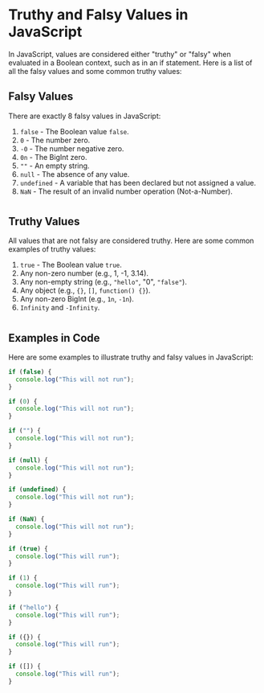 # Truthy and Falsy Values in JavaScript

In JavaScript, values are considered either "truthy" or "falsy" when evaluated in a Boolean context, such as in an if statement. Here is a list of all the falsy values and some common truthy values:

## Falsy Values
There are exactly 8 falsy values in JavaScript:

1. `false` - The Boolean value `false`.
2. `0` - The number zero.
3. `-0` - The number negative zero.
4. `0n` - The BigInt zero.
5. `""` - An empty string.
6. `null` - The absence of any value.
7. `undefined` - A variable that has been declared but not assigned a value.
8. `NaN` - The result of an invalid number operation (Not-a-Number).

#

## Truthy Values
All values that are not falsy are considered truthy. Here are some common examples of truthy values:

1. `true` - The Boolean value `true`.
2. Any non-zero number (e.g., 1, -1, 3.14).
3. Any non-empty string (e.g., `"hello"`, "0", `"false"`).
4. Any object (e.g., `{}`, `[]`, `function() {}`).
5. Any non-zero BigInt (e.g., `1n`, `-1n`).
6. `Infinity` and `-Infinity`.

#

## Examples in Code

Here are some examples to illustrate truthy and falsy values in JavaScript:

```javascript
if (false) {
  console.log("This will not run");
}

if (0) {
  console.log("This will not run");
}

if ("") {
  console.log("This will not run");
}

if (null) {
  console.log("This will not run");
}

if (undefined) {
  console.log("This will not run");
}

if (NaN) {
  console.log("This will not run");
}

if (true) {
  console.log("This will run");
}

if (1) {
  console.log("This will run");
}

if ("hello") {
  console.log("This will run");
}

if ({}) {
  console.log("This will run");
}

if ([]) {
  console.log("This will run");
}
```
